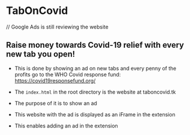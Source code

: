 # TabOnCovid

// Google Ads is still reviewing the website

## Raise money towards Covid-19 relief with every new tab you open!
- This is done by showing an ad on new tabs and every penny of the profits go to the WHO Covid response fund: https://covid19responsefund.org/ 

- The `index.html` in the root directory is the website at taboncovid.tk
- The purpose of it is to show an ad
- This website with the ad is displayed as an iFrame in the extension
- This enables adding an ad in the extension
